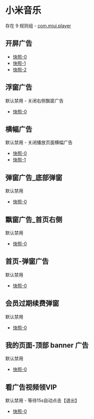 # 小米音乐

存在 9 规则组 - [com.miui.player](/src/apps/com.miui.player.ts)

## 开屏广告

- [快照-0](https://i.gkd.li/import/12700962)
- [快照-1](https://i.gkd.li/import/12852707)
- [快照-2](https://i.gkd.li/import/13490450)

## 浮窗广告

默认禁用 - 关闭右侧飘窗广告

- [快照-0](https://i.gkd.li/import/13303283)

## 横幅广告

默认禁用 - 关闭播放页面横幅广告

- [快照-0](https://i.gkd.li/import/13304347)
- [快照-1](https://i.gkd.li/import/13304344)

## 弹窗广告\_底部弹窗

默认禁用

- [快照-0](https://i.gkd.li/import/13304343)

## 飘窗广告\_首页右侧

默认禁用

- [快照-0](https://i.gkd.li/import/13562649)

## 首页-弹窗广告

默认禁用

- [快照-0](https://i.gkd.li/import/13623503)

## 会员过期续费弹窗

默认禁用

- [快照-0](https://i.gkd.li/import/12700955)

## 我的页面-顶部 banner 广告

默认禁用

- [快照-0](https://i.gkd.li/import/12700984)

## 看广告视频领VIP

默认禁用 - 等待15s自动点击【退出】

- [快照-0](https://i.gkd.li/import/13610667)
